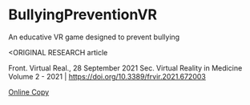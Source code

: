 # BullyingPreventionVR
An educative VR game designed to prevent bullying

<ORIGINAL RESEARCH article
          
Front. Virtual Real., 28 September 2021
Sec. Virtual Reality in Medicine
Volume 2 - 2021 | https://doi.org/10.3389/frvir.2021.672003
          
[Online Copy](https://www.frontiersin.org/articles/10.3389/frvir.2021.672003/full)
